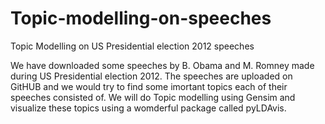 # Topic-modelling-on-speeches
Topic Modelling on US Presidential election 2012 speeches

We have downloaded some speeches by B. Obama and M. Romney made during US Presidential election 2012. The speeches are uploaded on GitHUB and we would try to find some imortant topics each of their speeches consisted of. We will do Topic modelling using Gensim and visualize these topics using a womderful package called pyLDAvis.

